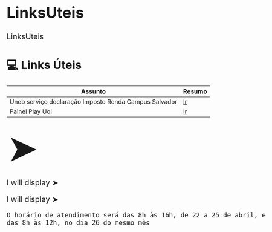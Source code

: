 # LinksUteis
LinksUteis

## 💻 Links Úteis
| Assunto | Resumo |
|-------|---------|
| Uneb serviço declaração Imposto Renda Campus Salvador | [Ir](https://sociedadeonline.com/uneb-oferece-servico-gratuito-de-declaracao-do-imposto-de-renda-no-campus-de-salvador/)
| Painel Play Uol | [Ir](https://painel.play.uol.com.br/minha-conta/)

<!DOCTYPE html>
<html>
<style>
body {
  font-size: 20px;
}
</style>
<body>

<span style='font-size:100px;'>&#10148;</span>
<p>I will display &#10148;</p>
<p>I will display &#x27A4;</p>

</body>
</html>


```
O horário de atendimento será das 8h às 16h, de 22 a 25 de abril, e das 8h às 12h, no dia 26 do mesmo mês
```
